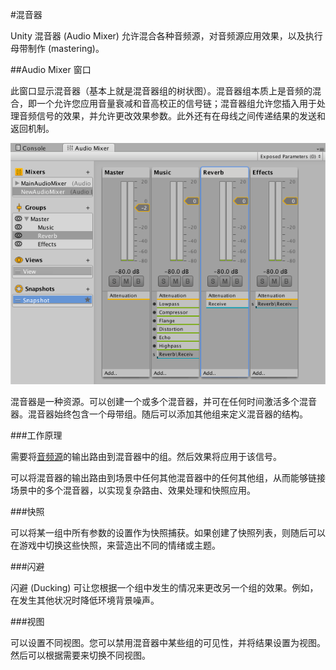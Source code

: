 #混音器

Unity 混音器 (Audio Mixer) 允许混合各种音频源，对音频源应用效果，以及执行母带制作 (mastering)。

##Audio Mixer 窗口

此窗口显示混音器（基本上就是混音器组的树状图）。混音器组本质上是音频的混合，即一个允许您应用音量衰减和音高校正的信号链；混音器组允许您插入用于处理音频信号的效果，并允许更改效果参数。此外还有在母线之间传递结果的发送和返回机制。

![混音器](../uploads/Main/AudioMixer1.png)

混音器是一种资源。可以创建一个或多个混音器，并可在任何时间激活多个混音器。混音器始终包含一个母带组。随后可以添加其他组来定义混音器的结构。

###工作原理

需要将[音频源](class-AudioSource.html)的输出路由到混音器中的组。然后效果将应用于该信号。

可以将混音器的输出路由到场景中任何其他混音器中的任何其他组，从而能够链接场景中的多个混音器，以实现复杂路由、效果处理和快照应用。

###快照

可以将某一组中所有参数的设置作为快照捕获。如果创建了快照列表，则随后可以在游戏中切换这些快照，来营造出不同的情绪或主题。

###闪避

闪避 (Ducking) 可让您根据一个组中发生的情况来更改另一个组的效果。例如，在发生其他状况时降低环境背景噪声。

###视图

可以设置不同视图。您可以禁用混音器中某些组的可见性，并将结果设置为视图。然后可以根据需要来切换不同视图。

